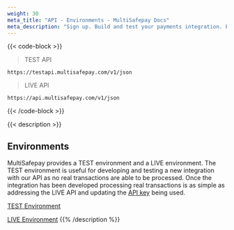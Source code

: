 ```yaml
---
weight: 30
meta_title: "API - Environments - MultiSafepay Docs"
meta_description: "Sign up. Build and test your payments integration. Explore our products and services. Use our API Reference, SDKs, and wrappers. Get support."
---
```



{{< code-block >}}
> TEST API

``` shell
https://testapi.multisafepay.com/v1/json
```

> LIVE API

``` shell
https://api.multisafepay.com/v1/json
```
{{< /code-block >}}

{{< description >}}
## Environments

MultiSafepay provides a TEST environment and a LIVE environment. The TEST environment is useful for developing and testing a new integration with our API as no real transactions are able to be processed. Once the integration has been developed processing real transactions is as simple as addressing the LIVE API and updating the [API key](/faq/general/multisafepay-glossary/#api-key) being used.

[TEST Environment](https://testmerchant.multisafepay.com)

[LIVE Environment](https://merchant.multisafepay.com)
{{% /description %}}
